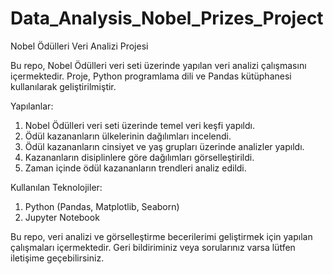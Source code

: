 # Data_Analysis_Nobel_Prizes_Project

Nobel Ödülleri Veri Analizi Projesi

Bu repo, Nobel Ödülleri veri seti üzerinde yapılan veri analizi çalışmasını içermektedir. Proje, Python programlama dili ve Pandas kütüphanesi kullanılarak geliştirilmiştir.

Yapılanlar:

1. Nobel Ödülleri veri seti üzerinde temel veri keşfi yapıldı.
2. Ödül kazananların ülkelerinin dağılımları incelendi.
3. Ödül kazananların cinsiyet ve yaş grupları üzerinde analizler yapıldı.
4. Kazananların disiplinlere göre dağılımları görselleştirildi.
5. Zaman içinde ödül kazananların trendleri analiz edildi.

Kullanılan Teknolojiler:

1. Python (Pandas, Matplotlib, Seaborn)
2. Jupyter Notebook

Bu repo, veri analizi ve görselleştirme becerilerimi geliştirmek için yapılan çalışmaları içermektedir. Geri bildiriminiz veya sorularınız varsa lütfen iletişime geçebilirsiniz.

